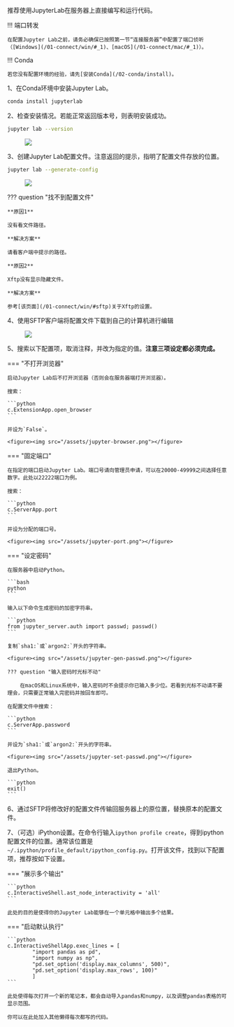 推荐使用JupyterLab在服务器上直接编写和运行代码。

!!! 端口转发
	
	在配置Jupyter Lab之前，请务必确保已按照第一节“连接服务器”中配置了端口侦听（[Windows](/01-connect/win/#_1)、[macOS](/01-connect/mac/#_1)）。

!!! Conda

	若您没有配置环境的经验，请先[安装Conda](/02-conda/install)。

1、在Conda环境中安装Jupyter Lab。

```bash
conda install jupyterlab
```

2、检查安装情况。若能正常返回版本号，则表明安装成功。

```bash
jupyter lab --version
```

<figure><img src="/assets/jupyter-version.png"></figure>

3、创建Jupyter Lab配置文件。注意返回的提示，指明了配置文件存放的位置。

```bash
jupyter lab --generate-config
```

<figure><img src="/assets/jupyter-config-path.png"></figure>

??? question "找不到配置文件"

	**原因1**
	
	没有看文件路径。
	
	**解决方案**
	
	请看客户端中提示的路径。
	
	**原因2**
	
	Xftp没有显示隐藏文件。
	
	**解决方案**
	
	参考[该页面](/01-connect/win/#sftp)关于Xftp的设置。

4、使用SFTP客户端将配置文件下载到自己的计算机进行编辑

<figure><img src="/assets/jupyter-config.png"></figure>

5、搜索以下配置项，取消注释，并改为指定的值。**注意三项设定都必须完成。**

=== "不打开浏览器"
	
	启动Jupyter Lab后不打开浏览器（否则会在服务器端打开浏览器）。
	
	搜索：
	
	```python
	c.ExtensionApp.open_browser
	```
	
	并设为`False`。
	
	<figure><img src="/assets/jupyter-browser.png"></figure>

=== "固定端口"

	在指定的端口启动Jupyter Lab。端口号请向管理员申请，可以在20000-49999之间选择任意数字。此处以22222端口为例。
	
	搜索：
	
	```python
	c.ServerApp.port
	```
	
	并设为分配的端口号。
	
	<figure><img src="/assets/jupyter-port.png"></figure>

=== "设定密码"

	在服务器中启动Python。
	
	```bash
	python
	```
	
	输入以下命令生成密码的加密字符串。
	
	```python
	from jupyter_server.auth import passwd; passwd()
	```
	
	复制`sha1:`或`argon2:`开头的字符串。
	
	<figure><img src="/assets/jupyter-gen-passwd.png"></figure>
	
	??? question "输入密码时光标不动"
	
	    在macOS和Linux系统中，输入密码时不会提示你已输入多少位。若看到光标不动请不要理会，只需要正常输入完密码并按回车即可。
	
	在配置文件中搜索：
	
	```python
	c.ServerApp.password
	```
	
	并设为`sha1:`或`argon2:`开头的字符串。
	
	<figure><img src="/assets/jupyter-set-passwd.png"></figure>
	
	退出Python。
	
	```python
	exit()
	```

6、通过SFTP将修改好的配置文件传输回服务器上的原位置，替换原本的配置文件。

7、（可选）iPython设置。在命令行输入`ipython profile create`，得到ipython配置文件的位置。通常该位置是`~/.ipython/profile_default/ipython_config.py`。打开该文件，找到以下配置项，推荐按如下设置。

=== "展示多个输出"
    
    ```python
    c.InteractiveShell.ast_node_interactivity = 'all'
    ```
    
    此处的目的是使得你的Jupyter Lab能够在一个单元格中输出多个结果。
    
=== "启动默认执行"

    ```python
    c.InteractiveShellApp.exec_lines = [
            "import pandas as pd",
            "import numpy as np",
            "pd.set_option('display.max_columns', 500)",
            "pd.set_option('display.max_rows', 100)"
            ]
    ```
    
    此处使得每次打开一个新的笔记本，都会自动导入pandas和numpy，以及调整pandas表格的可显示范围。
    
    你可以在此处加入其他懒得每次都写的代码。
